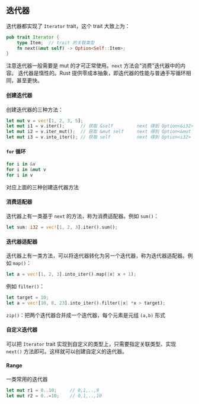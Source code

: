 ## 迭代器

迭代器都实现了 `Iterator` trait，这个 trait 大致上为：

```rust
pub trait Iterator {
    type Item;	// trait 的关联类型
    fn next(&mut self) -> Option<Self::Item>;
}
```

注意迭代器一般需要是 mut 的才可正常使用。`next` 方法会“消费”迭代器中的内容。
迭代器是惰性的。Rust 提供零成本抽象，即迭代器的性能与普通手写循环相同，甚至更快。

#### 创建迭代器

创建迭代器的三种方法：

```rust
let mut v = vec![1, 2, 3, 5];
let mut i1 = v.iter(); 		// 获取 &self			next 得到 Option<&i32>
let mut i2 = v.iter_mut(); 	// 获取 &mut self		next 得到 Option<&mut i32>
let mut i3 = v.into_iter(); // 获取 self			next 得到 Option<i32>
```

#### `for` 循环

```rust
for i in &v
for i in &mut v
for i in v
```

对应上面的三种创建迭代器方法

#### 消费适配器

迭代器上有一类基于 `next` 的方法，称为消费适配器。例如 `sum()`：

```rust
let sum: i32 = vec![1, 2, 3].iter().sum();
```

#### 迭代器适配器

迭代器上有一类方法，可以将迭代器转化为另一个迭代器，称为迭代器适配器。例如 `map()`：

```rust
let a = vec![1, 2, 3].into_iter().map(|x| x + 1);
```

例如 `filter()`：

```rust
let target = 10;
let a = vec![10, 8, 23].into_iter().filter(|x| *x > target);
```

`zip()`：把两个迭代器合并成一个迭代器，每个元素是元组 `(a,b)` 形式

#### 自定义迭代器

可以把 `Iterator` trait 实现到自定义的类型上，只需要指定关联类型、实现 `next()` 方法即可。这样就可以创建自定义的迭代器。

#### Range

一类常用的迭代器

```rust
let mut r1 = 0..10;		// 0,1,..,9
let mut r2 = 0..=10;	// 0,1,..,10
```

